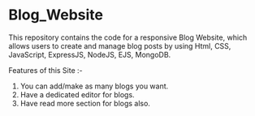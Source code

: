# Blog_Website

This repository contains the code for a responsive Blog Website, which allows users to create and manage blog posts by using Html, CSS, JavaScript, ExpressJS, NodeJS, EJS, MongoDB.

Features of this Site :-
1. You can add/make as many blogs you want.
2. Have a dedicated editor for blogs.
3. Have read more section for blogs also.



